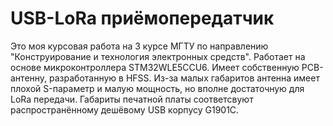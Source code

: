 # USB-LoRa приёмопередатчик 
Это моя курсовая работа на 3 курсе МГТУ по направлению "Конструирование и технология электронных средств".
Работает на основе микроконтроллера STM32WLE5CCU6. Имеет собственную PCB-антенну, разработанную в HFSS. Из-за малых габаритов антенна имеет плохой S-параметр и малую мощность, но вполне достаточную для LoRa передачи.
Габариты печатной платы соответсвуют распространённому дешёвому USB корпусу G1901C.
